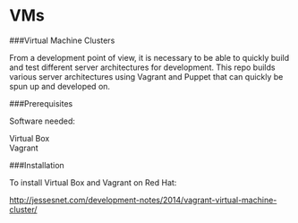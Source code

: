 VMs
===

###Virtual Machine Clusters

From a development point of view, it is necessary to be able to quickly build and test different server architectures for development.  This repo builds various server architectures using Vagrant and Puppet that can quickly be spun up and developed on.

###Prerequisites

Software needed:

Virtual Box  
Vagrant  

###Installation

To install Virtual Box and Vagrant on Red Hat:

http://jessesnet.com/development-notes/2014/vagrant-virtual-machine-cluster/


